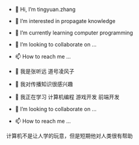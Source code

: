 - 👋 Hi, I’m tingyuan.zhang
- 👀 I’m interested in propagate knowledge
- 🌱 I’m currently learning computer programming
- 💞️ I’m looking to collaborate on ...
- 📫 How to reach me ...

- 👋 我是张听远 道号凌风子
- 👀 我对传播知识很感兴趣
- 🌱 我正在学习 计算机编程 游戏开发 前端开发
- 💞️ I’m looking to collaborate on ...
- 📫 How to reach me ...

计算机不是让人学的玩意，但是短期他对人类很有帮助

<!---
TingyuanZhang1208/TingyuanZhang1208 is a ✨ special ✨ repository because its `README.md` (this file) appears on your GitHub profile.
You can click the Preview link to take a look at your changes.
--->
